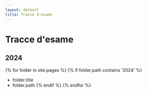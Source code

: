 ```yaml
---
layout: default
title: Tracce d'esame
---
```


# Tracce d'esame

## 2024

{% for folder in site.pages %}
{% if folder.path contains '2024' %}

- folder.title
- folder.path
  {% endif %}
  {% endfor %}

